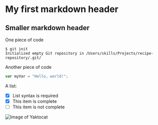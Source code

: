 # My first markdown header
## Smaller markdown header

One piece of code
```
$ git init
Initialized empty Git repository in /Users/skills/Projects/recipe-repository/.git/
```

Another piece of code
``` javascript
var myVar = "Hello, world!";
```

A list:
- [x] List syntax is required
- [x] This item is complete
- [ ] This item is not complete

![Image of Yaktocat](https://octodex.github.com/images/yaktocat.png)
